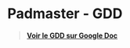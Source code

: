 Padmaster - GDD
=============

> [**Voir le GDD sur Google Doc**](http://derpy.me/GDD "lien vers le GDD")
